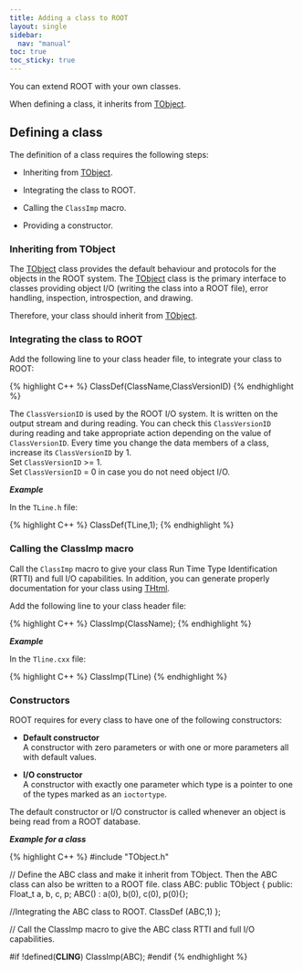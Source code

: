 ```yaml
---
title: Adding a class to ROOT
layout: single
sidebar:
  nav: "manual"
toc: true
toc_sticky: true
---
```


You can extend ROOT with your own classes.

When defining a class, it inherits from [TObject](https://root.cern/doc/master/classTObject.html).

## Defining a class

The definition of a class requires the following steps:

  - Inheriting from [TObject](https://root.cern/doc/master/classTObject.html).

  - Integrating the class to ROOT.

  - Calling the `ClassImp` macro.

  - Providing a constructor.


### Inheriting from TObject

The [TObject](https://root.cern/doc/master/classTObject.html) class provides the default behaviour and protocols for the objects in the ROOT system. The [TObject](https://root.cern/doc/master/classTObject.html) class is the primary interface to classes providing object I/O (writing the class into a ROOT file), error handling, inspection, introspection, and drawing.

Therefore, your class should inherit from [TObject](https://root.cern/doc/master/classTObject.html).

### Integrating the class to ROOT

Add the following line to your class header file, to integrate your class to ROOT:

{% highlight C++ %}
ClassDef(ClassName,ClassVersionID)
{% endhighlight %}

The `ClassVersionID` is used by the ROOT I/O system. It is written on the output stream and during reading. You can check this `ClassVersionID` during reading and take appropriate action depending on the value of `ClassVersionID`.
Every time you change the data members of a class, increase its `ClassVersionID` by 1.<br>
Set `ClassVersionID` >= 1.<br>
Set `ClassVersionID` = 0 in case you do not need object I/O.

_**Example**_

In the `TLine.h` file:

{% highlight C++ %}
ClassDef(TLine,1);
{% endhighlight %}

### Calling the ClassImp macro

Call the `ClassImp` macro to give your class Run Time Type Identification (RTTI) and full I/O capabilities. In addition, you can generate properly documentation for your class using [THtml](https://root.cern/doc/master/classTHtml.html).

Add the following line to your class header file:

{% highlight C++ %}
ClassImp(ClassName);
{% endhighlight %}

_**Example**_

In the `Tline.cxx` file:

{% highlight C++ %}
ClassImp(TLine)
{% endhighlight %}

### Constructors

ROOT requires for every class to have one of the following constructors:

  - **Default constructor**<br>
   A constructor with zero parameters or with one or more parameters all with default values.

  - **I/O constructor**<br>
   A constructor with exactly one parameter which type is a pointer to one of the types marked as an `ioctortype`.

The default constructor or I/O constructor is called whenever an object is being read from a ROOT database.

_**Example for a class**_

{% highlight C++ %}
#include "TObject.h"

// Define the ABC class and make it inherit from TObject. Then the ABC class can also be written to a ROOT file.
class ABC: public TObject {
public:
Float_t a, b, c, p;
ABC() : a(0), b(0), c(0), p(0){};

//Integrating the ABC class to ROOT.
ClassDef (ABC,1)
};

// Call the ClassImp macro to give the ABC class RTTI and full I/O capabilities.

#if !defined(__CLING__)
ClassImp(ABC);
#endif
{% endhighlight %}

